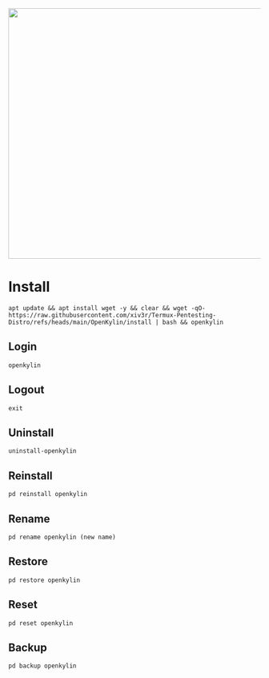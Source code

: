 <img width="800" height="500" src="https://github.com/xiv3r/Termux-Pentesting-Distro/blob/main/OpenKylin/openkylin.png">

# Install
```
apt update && apt install wget -y && clear && wget -qO- https://raw.githubusercontent.com/xiv3r/Termux-Pentesting-Distro/refs/heads/main/OpenKylin/install | bash && openkylin
```
## Login
```
openkylin
```
## Logout
```
exit
```
## Uninstall
```
uninstall-openkylin
```
## Reinstall
```
pd reinstall openkylin
```
## Rename
```
pd rename openkylin (new name)
```
## Restore
```
pd restore openkylin
```
## Reset 
```
pd reset openkylin
```
## Backup 
```
pd backup openkylin
```
